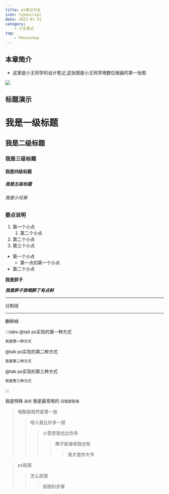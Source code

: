 ```yaml
---
title: ps笔记大全
icon: typescript
date: 2023-01-31
category:
    - 小王笔记
tag: 
    - Photoshop
---
```


## 本章简介

- 这里是小王同学的设计笔记,这张图是小王同学用数位板画的第一张图

![](https://image.zswei.xyz/img/1.jpg)

## 标题演示

# 我是一级标题
## 我是二级标题
### 我是三级标题
#### 我是四级标题
##### 我是五级标题
###### 我是小兄弟



### 要点说明
1. 第一个小点
    1. 第二个小点
2. 第二个小点
3. 第三个小点

- 第一个小点
     - 第一点的第一个小点
- 第二个小点

**我是胖子**


***我是胖子我喝醉了有点斜***


****

分割线

----


~~删除线~~




:::tabs
@tab ps实现的第一种方式
```sh
我是第一种方式
```


@tab ps实现的第二种方式
```sh
我是第二种方式
```




@tab ps实现的第三种方式
```sh
我是第三种方式
```
:::


我是特殊 `高亮` 我是最常用的 `没错就是我`


> 哦豁我居然是第一层
>> 哑火我比你多一层
>>> 小意思我也比你多
>>>> 瞧不起谁呢我也有
>>>>> 我才是你大爷


> ps抠图
>> 怎么抠图
>>> 抠图的步骤
>>>> 